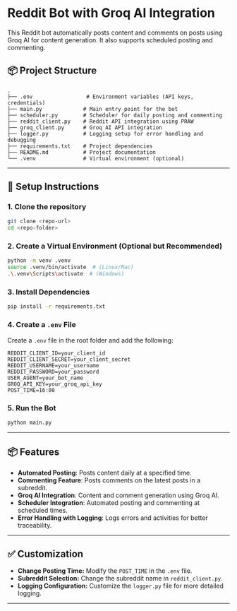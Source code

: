 # Reddit Bot with Groq AI Integration

This Reddit bot automatically posts content and comments on posts using Groq AI for content generation. It also supports scheduled posting and commenting.

## 📦 Project Structure
```
.
├── .env                 # Environment variables (API keys, credentials)
├── main.py             # Main entry point for the bot
├── scheduler.py        # Scheduler for daily posting and commenting
├── reddit_client.py    # Reddit API integration using PRAW
├── groq_client.py      # Groq AI API integration
├── logger.py           # Logging setup for error handling and debugging
├── requirements.txt    # Project dependencies
├── README.md           # Project documentation
└── .venv               # Virtual environment (optional)
```

---

## 🚀 Setup Instructions

### 1. Clone the repository
```bash
git clone <repo-url>
cd <repo-folder>
```

### 2. Create a Virtual Environment (Optional but Recommended)
```bash
python -m venv .venv
source .venv/bin/activate  # (Linux/Mac)
.\.venv\Scripts\activate  # (Windows)
```

### 3. Install Dependencies
```bash
pip install -r requirements.txt
```

### 4. Create a `.env` File
Create a `.env` file in the root folder and add the following:
```plaintext
REDDIT_CLIENT_ID=your_client_id
REDDIT_CLIENT_SECRET=your_client_secret
REDDIT_USERNAME=your_username
REDDIT_PASSWORD=your_password
USER_AGENT=your_bot_name
GROQ_API_KEY=your_groq_api_key
POST_TIME=16:00
```

### 5. Run the Bot
```bash
python main.py
```

---

## 📦 Features
- **Automated Posting**: Posts content daily at a specified time.
- **Commenting Feature**: Posts comments on the latest posts in a subreddit.
- **Groq AI Integration**: Content and comment generation using Groq AI.
- **Scheduler Integration**: Automated posting and commenting at scheduled times.
- **Error Handling with Logging**: Logs errors and activities for better traceability.

---

## ✅ Customization
- **Change Posting Time:** Modify the `POST_TIME` in the `.env` file.
- **Subreddit Selection:** Change the subreddit name in `reddit_client.py`.
- **Logging Configuration:** Customize the `logger.py` file for more detailed logging.

---